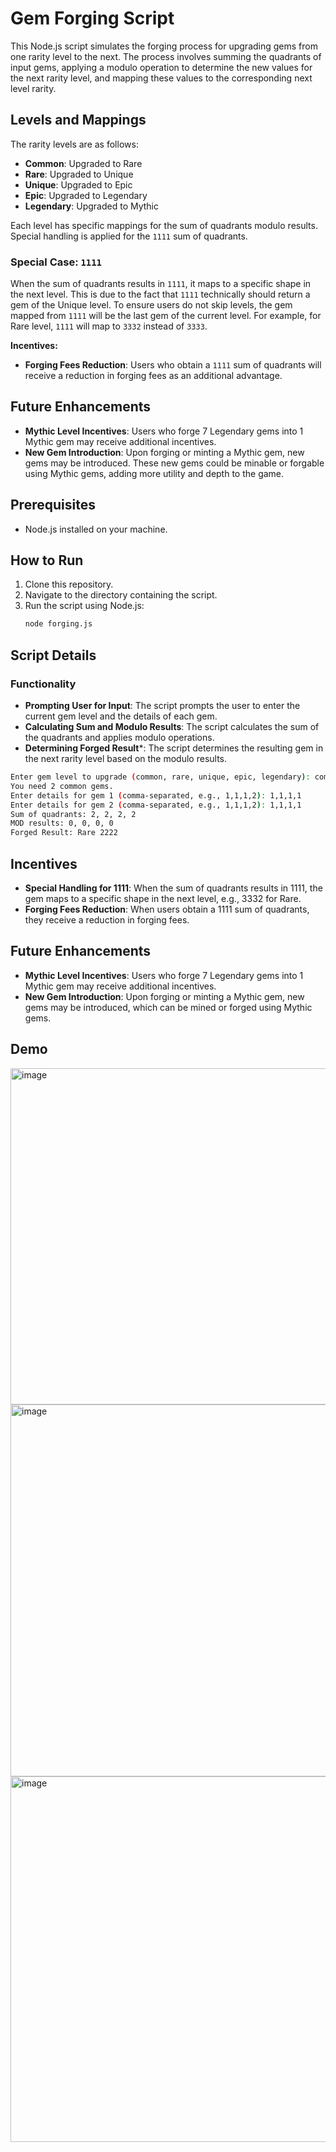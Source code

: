 # Gem Forging Script

This Node.js script simulates the forging process for upgrading gems from one rarity level to the next. The process involves summing the quadrants of input gems, applying a modulo operation to determine the new values for the next rarity level, and mapping these values to the corresponding next level rarity.

## Levels and Mappings

The rarity levels are as follows:

- **Common**: Upgraded to Rare
- **Rare**: Upgraded to Unique
- **Unique**: Upgraded to Epic
- **Epic**: Upgraded to Legendary
- **Legendary**: Upgraded to Mythic

Each level has specific mappings for the sum of quadrants modulo results. Special handling is applied for the `1111` sum of quadrants.

### Special Case: `1111`

When the sum of quadrants results in `1111`, it maps to a specific shape in the next level. This is due to the fact that `1111` technically should return a gem of the Unique level. To ensure users do not skip levels, the gem mapped from `1111` will be the last gem of the current level. For example, for Rare level, `1111` will map to `3332` instead of `3333`. 

**Incentives:**
- **Forging Fees Reduction**: Users who obtain a `1111` sum of quadrants will receive a reduction in forging fees as an additional advantage.

## Future Enhancements

- **Mythic Level Incentives**: Users who forge 7 Legendary gems into 1 Mythic gem may receive additional incentives.
- **New Gem Introduction**: Upon forging or minting a Mythic gem, new gems may be introduced. These new gems could be minable or forgable using Mythic gems, adding more utility and depth to the game.

## Prerequisites

- Node.js installed on your machine.

## How to Run

1. Clone this repository.
2. Navigate to the directory containing the script.
3. Run the script using Node.js:
   ```bash
   node forging.js
   ``` 

## Script Details

### Functionality

- **Prompting User for Input**: The script prompts the user to enter the current gem level and the details of each gem.
- **Calculating Sum and Modulo Results**: The script calculates the sum of the quadrants and applies modulo operations.
- **Determining Forged Result***: The script determines the resulting gem in the next rarity level based on the modulo results.

```bash
Enter gem level to upgrade (common, rare, unique, epic, legendary): common
You need 2 common gems.
Enter details for gem 1 (comma-separated, e.g., 1,1,1,2): 1,1,1,1
Enter details for gem 2 (comma-separated, e.g., 1,1,1,2): 1,1,1,1
Sum of quadrants: 2, 2, 2, 2
MOD results: 0, 0, 0, 0
Forged Result: Rare 2222
```

## Incentives

- **Special Handling for 1111**: When the sum of quadrants results in 1111, the gem maps to a specific shape in the next level, e.g., 3332 for Rare.
- **Forging Fees Reduction**: When users obtain a 1111 sum of quadrants, they receive a reduction in forging fees.

## Future Enhancements

- **Mythic Level Incentives**: Users who forge 7 Legendary gems into 1 Mythic gem may receive additional incentives.
- **New Gem Introduction**: Upon forging or minting a Mythic gem, new gems may be introduced, which can be mined or forged using Mythic gems.

## Demo

<img width="538" alt="image" src="https://github.com/user-attachments/assets/04f8d72a-cfb0-4e0f-bd73-3c598bd6ebe5">

<img width="595" alt="image" src="https://github.com/user-attachments/assets/82d6c692-1df9-46a2-81bb-77ac93d6312a">

<img width="585" alt="image" src="https://github.com/user-attachments/assets/c86906be-ee7b-48ab-8f79-259d33360e19">




